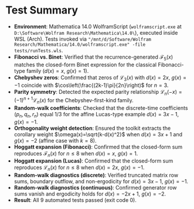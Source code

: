 # Test Summary
- **Environment**: Mathematica 14.0 WolframScript (`wolframscript.exe` at `D:\Software\Wolfram Research\Mathematica\14.0\`), executed inside WSL (Arch). Tests invoked via `"/mnt/d/Software/Wolfram Research/Mathematica/14.0/wolframscript.exe" -file tests/runTests.wls`.
- **Fibonacci vs. Binet**: Verified that the recurrence-generated $\mathcal{F}_5(x)$ matches the closed-form Binet expression for the classical Fibonacci-type family ($d(x)=x$, $g(x)=1$).
- **Chebyshev zeros**: Confirmed that zeros of $\mathcal{L}_3(x)$ with $d(x)=2x$, $g(x)=-1$ coincide with $\cos\left(\frac{(2k-1)\pi}{2n}\right)$ for $n=3$.
- **Parity symmetry**: Detected the expected parity relationship $\mathcal{L}_n(-x)=(-1)^{n+1}\mathcal{L}_n(x)$ for the Chebyshev-first-kind family.
- **Random-walk coefficients**: Checked that the discrete-time coefficients $(p_n,q_n,r_n)$ equal $1/3$ for the affine Lucas-type example $d(x)=3x-1$, $g(x)=-1$.
- **Orthogonality weight detection**: Ensured the toolkit extracts the corollary weight $\omega(x)=\sqrt{k-d(x)^2}$ when $d(x)=3x+1$ and $g(x)=-2$ (affine case with $k=8$).
- **Hoggatt expansion (Fibonacci)**: Confirmed that the closed-form sum reproduces $\mathcal{F}_n(x)$ for $n\leq 8$ when $d(x)=x$, $g(x)=1$.
- **Hoggatt expansion (Lucas)**: Confirmed that the closed-form sum reproduces $\mathcal{L}_n(x)$ for $n\leq 8$ when $d(x)=2x$, $g(x)=-1$.
- **Random-walk diagnostics (discrete)**: Verified truncated matrix row sums, boundary outflow, and non-ergodicity for $d(x)=3x-1$, $g(x)=-1$.
- **Random-walk diagnostics (continuous)**: Confirmed generator row sums vanish and ergodicity holds for $d(x)=-2x+1$, $g(x)=-2$.
- **Result**: All 9 automated tests passed (exit code 0).
